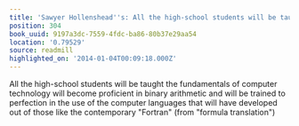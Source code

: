 ```yaml
---
title: 'Sawyer Hollenshead''s: All the high-school students will be taught the fundamentals…'
position: 304
book_uuid: 9197a3dc-7559-4fdc-ba86-80b37e29aa54
location: '0.79529'
source: readmill
highlighted_on: '2014-01-04T00:09:18.000Z'
---
```


All the high-school students will be taught the fundamentals of computer technology will become proficient in binary arithmetic and will be trained to perfection in the use of the computer languages that will have developed out of those like the contemporary "Fortran" (from "formula translation")
